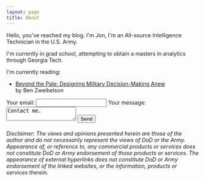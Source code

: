 ```yaml
---
layout: page
title: About
---
```


<p class="message">
Hello, you've reached my blog. I'm Jon, I'm an All-source Intelligence Technician in the U.S. Army.
</p>

I'm currently in grad school, attempting to obtain a masters in analytics through Georgia Tech.

I'm currently reading:
* <a href="https://www.airuniversity.af.edu/AUPress/Display/Article/3496663/beyond-the-pale-designing-military-decision-making-anew/">Beyond the Pale: Designing Military Decision-Making Anew</a> <br>by Ben Zweibelson
  
<form
  action="https://formspree.io/f/xovqaodk"
  method="POST"
>
  <label>
    Your email:
    <input type="email" name="jon.r.delima@gmail.com">
  </label>
  <label>
    Your message:
    <textarea name="message">Contact me.</textarea>
  </label>
  <!-- your other form fields go here -->
  <button type="submit">Send</button>
</form>

###### Disclaimer: The views and opinions presented herein are those of the author and do not necessarily represent the views of DoD or the Army. Appearance of, or reference to, any commercial products or services does not constitute DoD or Army endorsement of those products or services. The appearance of external hyperlinks does not constitute DoD or Army endorsement of the linked websites, or the information, products or services therein.

